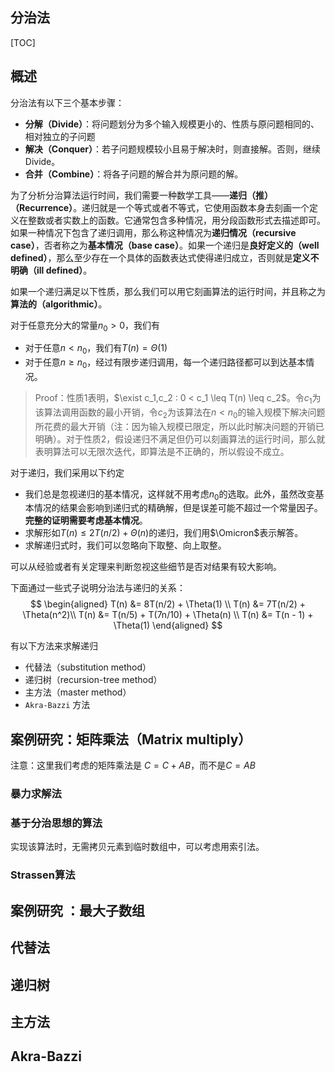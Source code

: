 ## 分治法

[TOC]



## 概述

分治法有以下三个基本步骤：

- **分解（Divide）**：将问题划分为多个输入规模更小的、性质与原问题相同的、相对独立的子问题
- **解决（Conquer）**：若子问题规模较小且易于解决时，则直接解。否则，继续Divide。
- **合并（Combine）**：将各子问题的解合并为原问题的解。

为了分析分治算法运行时间，我们需要一种数学工具——**递归（推）（Recurrence）**。递归就是一个等式或者不等式，它使用函数本身去刻画一个定义在整数或者实数上的函数。它通常包含多种情况，用分段函数形式去描述即可。如果一种情况下包含了递归调用，那么称这种情况为**递归情况（recursive case）**，否者称之为**基本情况（base case）**。如果一个递归是**良好定义的（well defined）**，那么至少存在一个具体的函数表达式使得递归成立，否则就是**定义不明确（ill defined）**。



如果一个递归满足以下性质，那么我们可以用它刻画算法的运行时间，并且称之为**算法的（algorithmic）**。

对于任意充分大的常量$n_0 > 0$，我们有

- 对于任意$n < n_0$，我们有$T(n) = \Theta(1)$
- 对于任意$n \geq n_0$，经过有限步递归调用，每一个递归路径都可以到达基本情况。

> Proof：性质1表明，$\exist c_1,c_2 : 0 < c_1 \leq T(n) \leq c_2$。令$c_1$为该算法调用函数的最小开销，令$c_2$为该算法在$n < n_0$的输入规模下解决问题所花费的最大开销（注：因为输入规模已限定，所以此时解决问题的开销已明确）。对于性质2，假设递归不满足但仍可以刻画算法的运行时间，那么就表明算法可以无限次迭代，即算法是不正确的，所以假设不成立。



对于递归，我们采用以下约定

- 我们总是忽视递归的基本情况，这样就不用考虑$n_0$的选取。此外，虽然改变基本情况的结果会影响到递归式的精确解，但是误差可能不超过一个常量因子。**完整的证明需要考虑基本情况**。
- 求解形如$T(n) \leq 2T(n/2) +\Theta(n)$的递归，我们用$\Omicron$表示解答。
- 求解递归式时，我们可以忽略向下取整、向上取整。

可以从经验或者有关定理来判断忽视这些细节是否对结果有较大影响。



下面通过一些式子说明分治法与递归的关系：
$$
\begin{aligned}
T(n) &= 8T(n/2) + \Theta(1) \\
T(n) &= 7T(n/2) + \Theta(n^2)\\
T(n) &= T(n/5) + T(7n/10) + \Theta(n) \\
T(n) &= T(n - 1) + \Theta(1)
\end{aligned}
$$


有以下方法来求解递归

- 代替法（substitution method）
- 递归树（recursion-tree method）
- 主方法（master method）
- `Akra-Bazzi` 方法

## 案例研究：矩阵乘法（Matrix multiply）

注意：这里我们考虑的矩阵乘法是 $C = C+AB$，而不是$C = AB$

### 暴力求解法



### 基于分治思想的算法



实现该算法时，无需拷贝元素到临时数组中，可以考虑用索引法。

### Strassen算法



## 案例研究 ：最大子数组



## 代替法



## 递归树

## 主方法

## Akra-Bazzi

